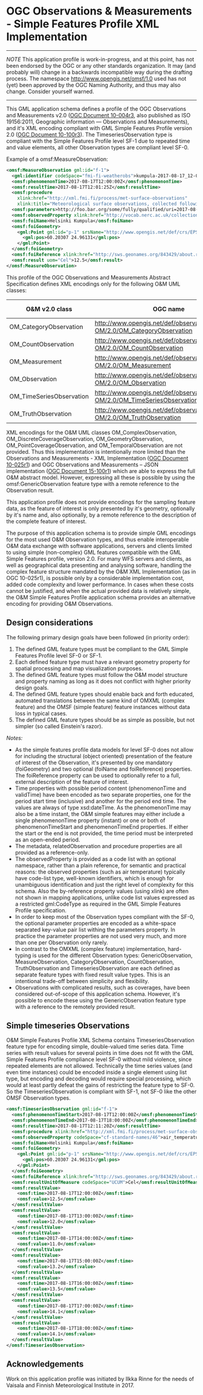 # OGC Observations &amp; Measurements - Simple Features Profile XML Implementation

---
*NOTE* This application profile is work-in-progress, and at this point, has not been endorsed by the OGC or any other standards organization. It may (and probably will) change in a backwards incompatible way during the drafting process. The namespace http://www.opengis.net/omsf/1.0 used has not (yet) been approved by the OGC Naming Authority, and thus may also change. Consider yourself warned.

---

This GML application schema defines a profile of the OGC Observations and Measurements v2.0 ([OGC Document 10-004r3](http://portal.opengeospatial.org/files/?artifact_id=41579), also published as ISO 19156:2011, Geographic information — Observations and Measurements), and it's XML encoding compliant with GML Simple Features Profile version 2.0 ([OGC Document 10-100r3](http://portal.opengeospatial.org/files/?artifact_id=42729)). The TimeseriesObservation type is compliant with the Simple Features Profile level SF-1 due to repeated time and value elements, all other Observation types are compliant level SF-0.

Example of a omsf:MeasureObservation:

```xml
<omsf:MeasureObservation gml:id="f-1">
  <gml:identifier codeSpace="fmi-fi-weatherobs">kumpula-2017-08-17_12-00_air-temp-1</gml:identifier>
  <omsf:phenomenonTime>2017-08-17T12:00:00Z</omsf:phenomenonTime>
  <omsf:resultTime>2017-08-17T12:01:25Z</omsf:resultTime>
  <omsf:procedure
    xlink:href="http://xml.fmi.fi/process/met-surface-observations"
    xlink:title="Meteorological surface observations, collected following WMO No. 544, Manual on the Global Observing System, Volume I - Global aspects" />
  <omsf:parameters>http://foo.bar.org/some/fully/qualified/uri=2017-08-17T12:00:00Z analysisCount=1</omsf:parameters>
  <omsf:observedProperty xlink:href="http://vocab.nerc.ac.uk/collection/P07/current/CFSN0023/" xlink:title="air_temperature" />
  <omsf:foiName>Helsinki Kumpula</omsf:foiName>
  <omsf:foiGeometry>
    <gml:Point gml:id="p-1" srsName="http://www.opengis.net/def/crs/EPSG/0/4258" srsDimension="2">
      <gml:pos>60.20307 24.96131</gml:pos>
    </gml:Point>
  </omsf:foiGeometry>
  <omsf:foiReference xlink:href="http://sws.geonames.org/843429/about.rdf"/>
  <omsf:result uom="Cel">12.5</omsf:result>
</omsf:MeasureObservation>
```

This profile of the OGC Observations and Measurements Abstract Specification defines XML encodings only for the following O&M UML classes:

O&M v2.0 class | OGC name | OMSF feature type | SF compliance
---------------|----------|-------------------|---------------
OM\_CategoryObservation | http://www.opengis.net/def/observationType/OGC-OM/2.0/OM_CategoryObservation | omsf:CategoryObservation | SF-0
OM\_CountObservation | http://www.opengis.net/def/observationType/OGC-OM/2.0/OM_CountObservation | omsf:CountObservation | SF-0
OM\_Measurement | http://www.opengis.net/def/observationType/OGC-OM/2.0/OM_Measurement | omsf:MeasureObservation | SF-0
OM\_Observation | http://www.opengis.net/def/observationType/OGC-OM/2.0/OM_Observation| omsf:GenericObservation | SF-0
OM\_TimeSeriesObservation | http://www.opengis.net/def/observationType/OGC-OM/2.0/OM_TimeSeriesObservation | omsf:TimeseriesObservation | SF-1
OM\_TruthObservation | http://www.opengis.net/def/observationType/OGC-OM/2.0/OM_TruthObservation | omsf:TruthObservation | SF-0

XML encodings for the O&M UML classes OM\_ComplexObservation, OM\_DiscreteCoverageObservation, OM\_GeometryObservation, OM\_PointCoverageObservation, and OM\_TemporalObservation are not provided. Thus this implementation is intentionally more limited than the Observations and Measurements - XML Implementation ([OGC Document 10-025r1](http://portal.opengeospatial.org/files/?artifact_id=41510)) and OGC Observations and Measurements – JSON implementation ([OGC Document 15-100r1](https://portal.opengeospatial.org/files/64910)) which are able to express the full O&M abstract model. However, expressing all these is possible by using the omsf:GenericObservation feature type with a remote reference to the Observation result.

This application profile does not provide encodings for the sampling feature data, as the feature of interest is only presented by it's geometry, optionally by it's name and, also optionally, by a remote reference to the description of the complete feature of interest.
 
The purpose of this application schema is to provide simple GML encodings for the most used O&M Observation types, and thus enable interoperable O&M data exchange with software applications, servers and clients limited to using simple (non-complex) GML features compatible with the GML Simple Features profile, version 2.0. For many WFS servers and clients, as well as geographical data presenting and analysing software, handling the complex feature structure mandated by the O&M XML Implementation (as in OGC 10-025r1), is possible only by a considerable implementation cost, added code complexity and lower performance. In cases when these costs cannot be justified, and when the actual provided data is relatively simple, the O&M Simple Features Profile application schema provides an alternative encoding for providing O&M Observations.

## Design considerations

The following primary design goals have been followed (in priority order):

1. The defined GML feature types must be compliant to the GML Simple Features Profile level SF-0 or SF-1.
1. Each defined feature type must have a relevant geometry property for spatial processing and map visualization purposes.
1. The defined GML feature types must follow the O&M model structure and property naming as long as it does not conflict with higher priority design goals.
1. The defined GML feature types should enable back and forth educated, automated translations between the same kind of OMXML (complex feature) and the OMSF (simple feature) feature instances without data loss in typical cases.
1. The defined GML feature types should be as simple as possible, but not simpler (so called Einstein's razor).

*Notes:*

* As the simple features profile data models for level SF-0 does not allow for including the structural (object oriented) presentation of the feature of interest of the Observation, it's presented by one mandatory (foiGeometry) and two optional (foiName and foiReference) properties. The foiReference property can be used to optionally refer to a full, external description of the feature of interest.
* Time properties with possible period content (phenomenonTime and validTime) have been encoded as two separate properties, one for the period start time (inclusive) and another for the period end time. The values are always of type xsd:dateTime. As the phenomenonTime may also be a time instant, the O&M simple features may either include a single phenomenonTime property (instant) or one or both of phenomenonTimeStart and phenomenonTimeEnd properties. If either the start or the end is not provided, the time period must be interpreted as an open-ended period.
* The metadata, relatedObservation and procedure properties are all provided as a reference-only.
* The observedProperty is provided as a code list with an optional namespace, rather than a plain reference, for semantic and practical reasons: the observed properties (such as air temperature) typically have code-list type, well-known identifiers, which is enough for unambiguous identification and just the right level of complexity for this schema. Also the by-reference property values (using xlink) are often not shown in mapping applications, unlike code list values expressed as a restricted gml:CodeType as required in the GML Simple Features Profile specification.
* In order to keep most of the Observation types compliant with the SF-0, the optional parameter properties are encoded as a white-space separated key-value pair list withing the parameters property. In practice the parameter properties are not used very much, and more than one per Observation only rarely.
* In contrast to the OMXML (complex feature) implementation, hard-typing is used for the different Observation types: GenericObservation, MeasureObservation, CategoryObservation, CountObservation, TruthObservation and TimeseriesObservation are each defined as separate feature types with fixed result value types. This is an intentional trade-off between simplicity and flexibility.
* Observations with complicated results, such as coverages, have been considered out-of-scope of this application schema. However, it's possible to encode these using the GenericObservation feature type with a reference to the remotely provided result.

## Simple timeseries Observations

O&M Simple Features Profile XML Schema contains TimeseriesObservation feature type for encoding simple, double-valued time series data. 
Time series with result values for several points in time does not fit with the GML Simple Features Profile compliance level SF-0 without mild violence, since repeated elements are not allowed. Technically the time series values (and even time instances) could be encoded inside a single element using list type, but encoding and decoding would require special processing, which would at least partly defeat the gains of restricting the feature type to SF-0. So the TimeseriesObservation is compliant with SF-1, not SF-0 like the other OMSF Observation types.

```xml
<omsf:TimeseriesObservation gml:id="f-1">
  <omsf:phenomenonTimeStart>2017-08-17T12:00:00Z</omsf:phenomenonTimeStart>
  <omsf:phenomenonTimeEnd>2017-08-17T18:00:00Z</omsf:phenomenonTimeEnd>
  <omsf:resultTime>2017-08-17T12:11:20Z</omsf:resultTime>
  <omsf:procedure xlink:href="http://xml.fmi.fi/process/met-surface-observations" xlink:title="Meteorological surface observations, collected following WMO No. 544, Manual on the Global Observing System, Volume I - Global aspects" />
  <omsf:observedProperty codeSpace="cf-standard-names/46">air_temperature</omsf:observedProperty>
  <omsf:foiName>Helsinki Kumpula</omsf:foiName>
  <omsf:foiGeometry>
    <gml:Point gml:id="p-1" srsName="http://www.opengis.net/def/crs/EPSG/0/4258" srsDimension="2">
      <gml:pos>60.20307 24.96131</gml:pos>
    </gml:Point>
  </omsf:foiGeometry>
  <omsf:foiReference xlink:href="http://sws.geonames.org/843429/about.rdf"/>
  <omsf:resultUnitOfMeasure codeSpace="UCUM">Cel</omsf:resultUnitOfMeasure>
  <omsf:resultValue>
    <omsf:time>2017-08-17T12:00:00Z</omsf:time>
    <omsf:value>12.5</omsf:value>
  </omsf:resultValue>
  <omsf:resultValue>
    <omsf:time>2017-08-17T13:00:00Z</omsf:time>
    <omsf:value>12.0</omsf:value>
  </omsf:resultValue>
  <omsf:resultValue>
    <omsf:time>2017-08-17T14:00:00Z</omsf:time>
    <omsf:value>11.0</omsf:value>
  </omsf:resultValue>
  <omsf:resultValue>
    <omsf:time>2017-08-17T15:00:00Z</omsf:time>
    <omsf:value>13.2</omsf:value>
  </omsf:resultValue>
  <omsf:resultValue>
    <omsf:time>2017-08-17T16:00:00Z</omsf:time>
    <omsf:value>13.5</omsf:value>
  </omsf:resultValue>
  <omsf:resultValue>
    <omsf:time>2017-08-17T17:00:00Z</omsf:time>
    <omsf:value>14.1</omsf:value>
  </omsf:resultValue>
  <omsf:resultValue>
    <omsf:time>2017-08-17T18:00:00Z</omsf:time>
    <omsf:value>14.1</omsf:value>
  </omsf:resultValue>
</omsf:TimeseriesObservation>
```

## Acknowledgements

Work on this application profile was initiated by Ilkka Rinne for the needs of Vaisala and Finnish Meteorological Institute in 2017.


